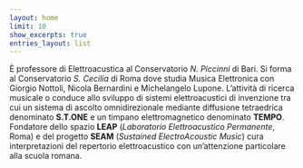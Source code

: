 ```yaml
---
layout: home
limit: 10
show_excerpts: true
entries_layout: list
---
```


È professore di Elettroacustica al Conservatorio _N. Piccinni_ di Bari. Si forma
al Conservatorio _S. Cecilia_ di Roma dove studia Musica Elettronica con Giorgio
Nottoli, Nicola Bernardini e Michelangelo Lupone. L’attività di ricerca musicale
o conduce allo sviluppo di sistemi elettroacustici di invenzione tra cui un
sistema di ascolto omnidirezionale mediante diffusione tetraedrica denominato
**S.T.ONE** e un timpano elettromagnetico denominato **TEMPO**. Fondatore dello
spazio **LEAP** (_Laboratorio Elettroacustico Permanente_, Roma) e del progetto
**SEAM** (_Sustained ElectroAcoustic Music_) cura interpretazioni del repertorio
elettroacustico con un’attenzione particolare alla scuola romana.
